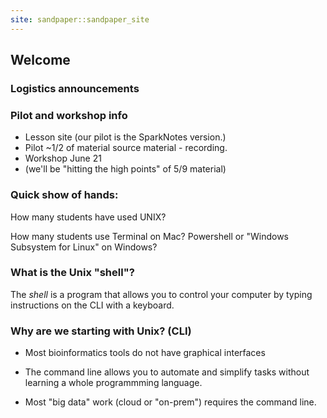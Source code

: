 ```yaml
---
site: sandpaper::sandpaper_site
---
```


## Welcome
<p>

### Logistics announcements
<p>

### Pilot and workshop info
- Lesson site (our pilot is the SparkNotes version.)
- Pilot ~1/2 of material source material - recording.
- Workshop June 21
- (we'll be "hitting the high points" of 5/9 material)
<p>

### Quick show of hands:
How many students have used UNIX?<p>
How many students use Terminal on Mac? Powershell or "Windows Subsystem for Linux" on Windows? 

### What is the Unix "shell"?

The *shell* is a program that allows you to control your computer by typing instructions on the CLI with a keyboard.

### Why are we starting with Unix? (CLI)

* Most bioinformatics tools do not have graphical interfaces <figure>

* The command line allows you to automate and simplify tasks without learning a whole programmming language.

* Most "big data" work (cloud or "on-prem") requires the command line.
